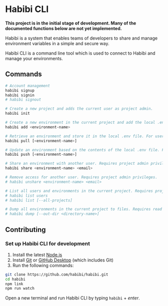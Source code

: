 # Habibi CLI
**This project is in the initial stage of development. Many of the documented functions below are not yet implemented.**

Habibi is a system that enables teams of developers to share and manage environment variables in a simple and secure way.

Habibi CLI is a command line tool which is used to connect to Habibi and manage your environments.

## Commands
```sh
# Account management
habibi signup
habibi signin
# habibi signout

# Create a new project and adds the current user as project admin.
habibi init

# Create a new environment in the current project and add the local .env file to it. Requires project admin privileges.
habibi add <environment-name>

# Retrieve an environment and store it in the local .env file. For users with only one environment in the current project it's optional to provide this command with an environment-name.
habibi pull [<environment-name>]

# Update an environment based on the contents of the local .env file. For users with only one environment in the current project it's optional to provide this command with an environment-name. Requires write access to the environment.
habibi push [<environment-name>]

# Share an environment with another user. Requires project admin privileges.
habibi share <environment-name> <email>

# Remove access for another user. Requires project admin privileges.
# habibi unshare <environment-name> <email>

# List all users and environments in the current project. Requires project admin privileges.
# habibi list users
# habibi list [--all-projects]

# Dump all environments in the current project to files. Requires read access to the environments.
# habibi dump [--out-dir <directory-name>]
```

## Contributing

### Set up Habibi CLI for development

1. Install the latest [Node.js](https://nodejs.org/)
2. Install [Git](https://git-scm.com/downloads) or [GitHub Desktop](https://desktop.github.com/) (which includes Git)
3. Run the following commands:

```sh
git clone https://github.com/habibi/habibi.git
cd habibi
npm link
npm run watch
```

Open a new terminal and run Habibi CLI by typing `habibi` + *enter*.
